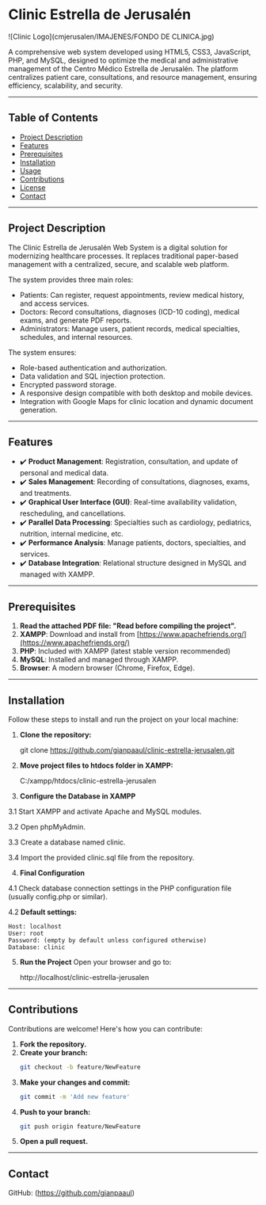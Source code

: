# Clinic Estrella de Jerusalén

![Clinic Logo](cmjerusalen/IMAJENES/FONDO DE CLINICA.jpg)

A comprehensive web system developed using HTML5, CSS3, JavaScript, PHP, and MySQL, designed to optimize the medical and administrative management of the Centro Médico Estrella de Jerusalén. The platform centralizes patient care, consultations, and resource management, ensuring efficiency, scalability, and security.

---

## Table of Contents  
- [Project Description](#project-description)  
- [Features](#features)  
- [Prerequisites](#prerequisites)  
- [Installation](#installation)  
- [Usage](#usage)  
- [Contributions](#contributions)  
- [License](#license)  
- [Contact](#contact)  

---

## Project Description  
The Clinic Estrella de Jerusalén Web System is a digital solution for modernizing healthcare processes. It replaces traditional paper-based management with a centralized, secure, and scalable web platform.

The system provides three main roles:
- Patients: Can register, request appointments, review medical history, and access services.
- Doctors: Record consultations, diagnoses (ICD-10 coding), medical exams, and generate PDF reports.
- Administrators: Manage users, patient records, medical specialties, schedules, and internal resources.

The system ensures:
- Role-based authentication and authorization.
- Data validation and SQL injection protection.
- Encrypted password storage.
- A responsive design compatible with both desktop and mobile devices.
- Integration with Google Maps for clinic location and dynamic document generation.

---

## Features  
- ✔️ **Product Management**: Registration, consultation, and update of personal and medical data. 
- ✔️ **Sales Management**: Recording of consultations, diagnoses, exams, and treatments.
- ✔️ **Graphical User Interface (GUI)**: Real-time availability validation, rescheduling, and cancellations.
- ✔️ **Parallel Data Processing**: Specialties such as cardiology, pediatrics, nutrition, internal medicine, etc.
- ✔️ **Performance Analysis**: Manage patients, doctors, specialties, and services.
- ✔️ **Database Integration**: Relational structure designed in MySQL and managed with XAMPP.

---

## Prerequisites  
1. **Read the attached PDF file: "Read before compiling the project".** 
2. **XAMPP**: Download and install from [https://www.apachefriends.org/](https://www.apachefriends.org/)  
3. **PHP**: Included with XAMPP (latest stable version recommended) 
4. **MySQL**: Installed and managed through XAMPP.
5. **Browser**: A modern browser (Chrome, Firefox, Edge).

---

## Installation  
Follow these steps to install and run the project on your local machine:

1. **Clone the repository:**  
   

    git clone https://github.com/gianpaaul/clinic-estrella-jerusalen.git


2. **Move project files to htdocs folder in XAMPP:**


    C:/xampp/htdocs/clinic-estrella-jerusalen

3. **Configure the Database in XAMPP**
   
3.1 Start XAMPP and activate Apache and MySQL modules.

3.2 Open phpMyAdmin.

3.3 Create a database named clinic.

3.4 Import the provided clinic.sql file from the repository.

4. **Final Configuration**
   
4.1 Check database connection settings in the PHP configuration file (usually config.php or similar).

4.2 **Default settings:**

    Host: localhost
    User: root
    Password: (empty by default unless configured otherwise)
    Database: clinic

    
5. **Run the Project**
    Open your browser and go to:
   

    http://localhost/clinic-estrella-jerusalen


---
## Contributions
Contributions are welcome! Here's how you can contribute:
1. **Fork the repository.**
2. **Create your branch:**
    ```bash
    git checkout -b feature/NewFeature
3. **Make your changes and commit:**
    ```bash
    git commit -m 'Add new feature'
4. **Push to your branch:**
    ```bash
    git push origin feature/NewFeature
5. **Open a pull request.**
---
## Contact
 GitHub: (https://github.com/gianpaaul)
